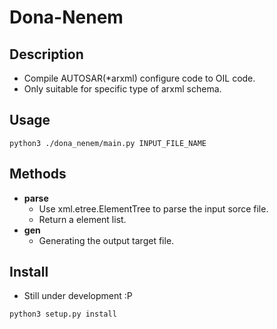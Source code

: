 # Dona-Nenem

## Description
* Compile AUTOSAR(*arxml) configure code to OIL code.
* Only suitable for specific type of arxml schema.

## Usage
```
python3 ./dona_nenem/main.py INPUT_FILE_NAME
```

## Methods
* **parse**
  * Use xml.etree.ElementTree to parse the input sorce file.
  * Return a element list.
* **gen**
  * Generating the output target file.

## Install
* Still under development :P
```
python3 setup.py install
```
